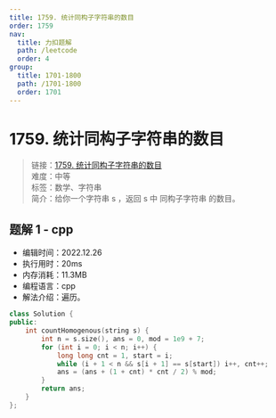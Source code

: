 ```yaml
---
title: 1759. 统计同构子字符串的数目
order: 1759
nav:
  title: 力扣题解
  path: /leetcode
  order: 4
group:
  title: 1701-1800
  path: /1701-1800
  order: 1701
---
```


# 1759. 统计同构子字符串的数目
    
> 链接：[1759. 统计同构子字符串的数目](https://leetcode.cn/problems/count-number-of-homogenous-substrings/)  
> 难度：中等  
> 标签：数学、字符串  
> 简介：给你一个字符串 s ，返回 s 中 同构子字符串 的数目。
      
## 题解 1 - cpp
- 编辑时间：2022.12.26
- 执行用时：20ms
- 内存消耗：11.3MB
- 编程语言：cpp
- 解法介绍：遍历。
```cpp
class Solution {
public:
    int countHomogenous(string s) {
        int n = s.size(), ans = 0, mod = 1e9 + 7;
        for (int i = 0; i < n; i++) {
            long long cnt = 1, start = i;
            while (i + 1 < n && s[i + 1] == s[start]) i++, cnt++;
            ans = (ans + (1 + cnt) * cnt / 2) % mod;
        }
        return ans;
    }
};
```

      